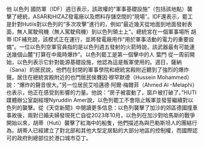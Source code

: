 他 以色列 國防軍（IDF）週日表示，該政權的“軍事基礎設施”（包括該地點）襲擊了總統，ASAR和HIZAZ發電廠以及燃料存儲空間的“現場”。IDF還表示，罷工是針對Hutiis對以色列的“多次攻擊”進行的，例如“最近幾天從地面到地面發射表面，無人駕駛飛機（無人駕駛飛機）到以色列領土上”。總統宮在一個軍事場所 胡蒂 IDF補充說，該模式正在運行，並將發電廠用作“用於軍事活動的電力的重要設備”。一位以色列空軍官員指的是以色列週五發射的火箭時說，該武器最有可能運送幾個山麓“打算在中風時爆炸”。以色列罷工是第一個擊中的人 葉門 從一周前開始，以色列表示它針對能源基礎設施，他認為這是叛軍使用的。週日，薩納（Sana）的居民說，他們在封閉的軍事學院和總統宮殿附近聽到了強烈的爆炸聲。居住在總統宮殿附近的也門居民侯賽因·穆罕默德（Hussein Mohammed）說：“爆炸的聲音很大。”另一位居民艾哈邁德·阿爾·梅爾菲（Ahmed Al -Melaphi）也表示，他正在感受到影響的力量。他說：“房子被震動了，窗戶被打破了。”HUTI媒體辦公室副經理Nyruddin Amer說，以色列罷工不會阻止叛軍並發誓繼續對以色列的襲擊。從《天空新聞》中閱讀更多信息：以色列襲擊了加沙的郊區德國撞車事故後，兩對已婚夫婦發現死亡自從2023年10月，以色列在加沙對哈馬斯的戰爭開始以來，胡蒂（Huti）襲擊了紅海中的船隻，他們描述為與巴勒斯坦人的團結行為。胡蒂人已經建立了對北部和其他大型定居點的大部分地區的控制權，而國際認可的政府則總部位於港口城市亞丁。
